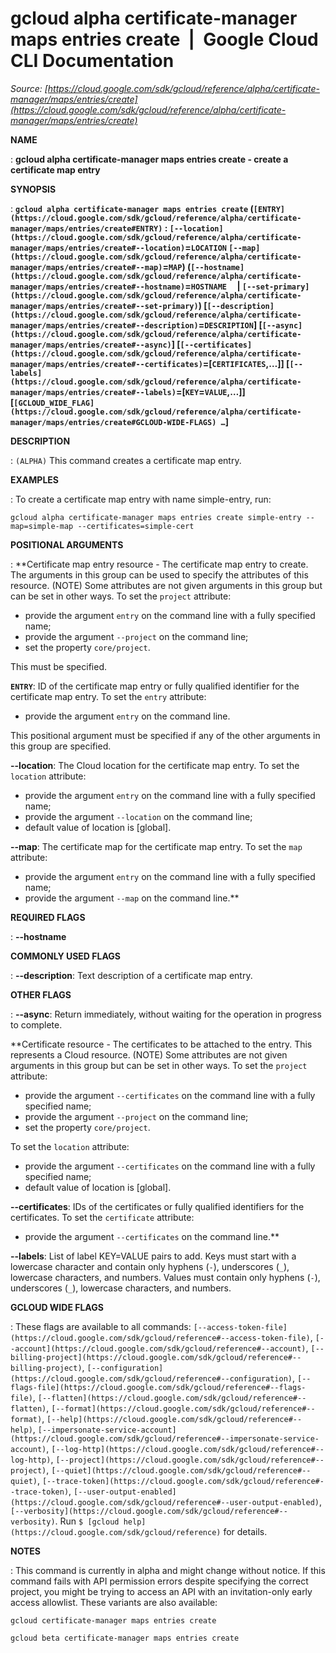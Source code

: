 # gcloud alpha certificate-manager maps entries create  |  Google Cloud CLI Documentation

*Source: [https://cloud.google.com/sdk/gcloud/reference/alpha/certificate-manager/maps/entries/create](https://cloud.google.com/sdk/gcloud/reference/alpha/certificate-manager/maps/entries/create)*

**NAME**

: **gcloud alpha certificate-manager maps entries create - create a certificate map entry**

**SYNOPSIS**

: **`gcloud alpha certificate-manager maps entries create` (`[ENTRY](https://cloud.google.com/sdk/gcloud/reference/alpha/certificate-manager/maps/entries/create#ENTRY)` : `[--location](https://cloud.google.com/sdk/gcloud/reference/alpha/certificate-manager/maps/entries/create#--location)`=`LOCATION` `[--map](https://cloud.google.com/sdk/gcloud/reference/alpha/certificate-manager/maps/entries/create#--map)`=`MAP`) (`[--hostname](https://cloud.google.com/sdk/gcloud/reference/alpha/certificate-manager/maps/entries/create#--hostname)`=`HOSTNAME`     | `[--set-primary](https://cloud.google.com/sdk/gcloud/reference/alpha/certificate-manager/maps/entries/create#--set-primary)`) [`[--description](https://cloud.google.com/sdk/gcloud/reference/alpha/certificate-manager/maps/entries/create#--description)`=`DESCRIPTION`] [`[--async](https://cloud.google.com/sdk/gcloud/reference/alpha/certificate-manager/maps/entries/create#--async)`] [`[--certificates](https://cloud.google.com/sdk/gcloud/reference/alpha/certificate-manager/maps/entries/create#--certificates)`=[`CERTIFICATES`,…]] [`[--labels](https://cloud.google.com/sdk/gcloud/reference/alpha/certificate-manager/maps/entries/create#--labels)`=[`KEY`=`VALUE`,…]] [`[GCLOUD_WIDE_FLAG](https://cloud.google.com/sdk/gcloud/reference/alpha/certificate-manager/maps/entries/create#GCLOUD-WIDE-FLAGS) …`]**

**DESCRIPTION**

: `(ALPHA)` This command creates a certificate map entry.

**EXAMPLES**

: To create a certificate map entry with name simple-entry, run:

```
gcloud alpha certificate-manager maps entries create simple-entry --map=simple-map --certificates=simple-cert
```

**POSITIONAL ARGUMENTS**

: **Certificate map entry resource - The certificate map entry to create. The
arguments in this group can be used to specify the attributes of this resource.
(NOTE) Some attributes are not given arguments in this group but can be set in
other ways.
To set the `project` attribute:

- provide the argument `entry` on the command line with a fully
specified name;
- provide the argument `--project` on the command line;
- set the property `core/project`.

This must be specified.

**`ENTRY`**:
ID of the certificate map entry or fully qualified identifier for the
certificate map entry.
To set the `entry` attribute:

- provide the argument `entry` on the command line.

This positional argument must be specified if any of the other arguments in this
group are specified.

**--location**:
The Cloud location for the certificate map entry.
To set the `location` attribute:

- provide the argument `entry` on the command line with a fully
specified name;
- provide the argument `--location` on the command line;
- default value of location is [global].

**--map**:
The certificate map for the certificate map entry.
To set the `map` attribute:

- provide the argument `entry` on the command line with a fully
specified name;
- provide the argument `--map` on the command line.**

**REQUIRED FLAGS**

: **--hostname**

**COMMONLY USED FLAGS**

: **--description**:
Text description of a certificate map entry.

**OTHER FLAGS**

: **--async**:
Return immediately, without waiting for the operation in progress to complete.

**Certificate resource - The certificates to be attached to the entry. This
represents a Cloud resource. (NOTE) Some attributes are not given arguments in
this group but can be set in other ways.
To set the `project` attribute:

- provide the argument `--certificates` on the command line with a
fully specified name;
- provide the argument `--project` on the command line;
- set the property `core/project`.

To set the `location` attribute:

- provide the argument `--certificates` on the command line with a
fully specified name;
- default value of location is [global].

**--certificates**:
IDs of the certificates or fully qualified identifiers for the certificates.
To set the `certificate` attribute:

- provide the argument `--certificates` on the command line.**

**--labels**:
List of label KEY=VALUE pairs to add.
Keys must start with a lowercase character and contain only hyphens
(`-`), underscores (`_`), lowercase characters, and
numbers. Values must contain only hyphens (`-`), underscores
(`_`), lowercase characters, and numbers.

**GCLOUD WIDE FLAGS**

: These flags are available to all commands: `[--access-token-file](https://cloud.google.com/sdk/gcloud/reference#--access-token-file)`,
`[--account](https://cloud.google.com/sdk/gcloud/reference#--account)`, `[--billing-project](https://cloud.google.com/sdk/gcloud/reference#--billing-project)`,
`[--configuration](https://cloud.google.com/sdk/gcloud/reference#--configuration)`,
`[--flags-file](https://cloud.google.com/sdk/gcloud/reference#--flags-file)`,
`[--flatten](https://cloud.google.com/sdk/gcloud/reference#--flatten)`, `[--format](https://cloud.google.com/sdk/gcloud/reference#--format)`, `[--help](https://cloud.google.com/sdk/gcloud/reference#--help)`, `[--impersonate-service-account](https://cloud.google.com/sdk/gcloud/reference#--impersonate-service-account)`,
`[--log-http](https://cloud.google.com/sdk/gcloud/reference#--log-http)`,
`[--project](https://cloud.google.com/sdk/gcloud/reference#--project)`, `[--quiet](https://cloud.google.com/sdk/gcloud/reference#--quiet)`, `[--trace-token](https://cloud.google.com/sdk/gcloud/reference#--trace-token)`, `[--user-output-enabled](https://cloud.google.com/sdk/gcloud/reference#--user-output-enabled)`,
`[--verbosity](https://cloud.google.com/sdk/gcloud/reference#--verbosity)`.
Run `$ [gcloud help](https://cloud.google.com/sdk/gcloud/reference)` for details.

**NOTES**

: This command is currently in alpha and might change without notice. If this
command fails with API permission errors despite specifying the correct project,
you might be trying to access an API with an invitation-only early access
allowlist. These variants are also available:

```
gcloud certificate-manager maps entries create
```

```
gcloud beta certificate-manager maps entries create
```